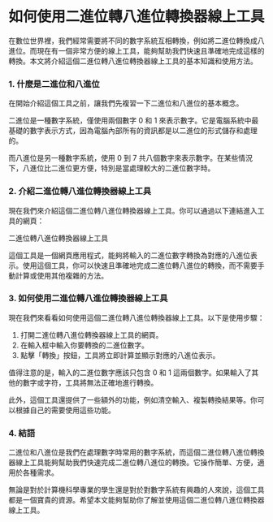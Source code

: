 如何使用二進位轉八進位轉換器線上工具
==================

在數位世界裡，我們經常需要將不同的數字系統互相轉換，例如將二進位轉換成八進位。而現在有一個非常方便的線上工具，能夠幫助我們快速且準確地完成這樣的轉換。本文將介紹這個二進位轉八進位轉換器線上工具的基本知識和使用方法。

### 1. 什麼是二進位和八進位

在開始介紹這個工具之前，讓我們先複習一下二進位和八進位的基本概念。

二進位是一種數字系統，僅使用兩個數字 0 和 1 來表示數字。它是電腦系統中最基礎的數字表示方式，因為電腦內部所有的資訊都是以二進位的形式儲存和處理的。

而八進位是另一種數字系統，使用 0 到 7 共八個數字來表示數字。在某些情況下，八進位比二進位更方便，特別是當處理較大的二進位數字時。

### 2. 介紹二進位轉八進位轉換器線上工具

現在我們來介紹這個二進位轉八進位轉換器線上工具。你可以通過以下連結進入工具的網頁：

二進位轉八進位轉換器線上工具

這個工具是一個網頁應用程式，能夠將輸入的二進位數字轉換為對應的八進位表示。使用這個工具，你可以快速且準確地完成二進位轉八進位的轉換，而不需要手動計算或使用其他複雜的方法。

### 3. 如何使用二進位轉八進位轉換器線上工具

現在我們來看看如何使用這個二進位轉八進位轉換器線上工具。以下是使用步驟：

1. 打開二進位轉八進位轉換器線上工具的網頁。
2. 在輸入框中輸入你要轉換的二進位數字。
3. 點擊「轉換」按鈕，工具將立即計算並顯示對應的八進位表示。

值得注意的是，輸入的二進位數字應該只包含 0 和 1 這兩個數字。如果輸入了其他的數字或字符，工具將無法正確地進行轉換。

此外，這個工具還提供了一些額外的功能，例如清空輸入、複製轉換結果等。你可以根據自己的需要使用這些功能。

### 4. 結語

二進位和八進位是我們在處理數字時常用的數字系統，而這個二進位轉八進位轉換器線上工具能夠幫助我們快速完成二進位轉八進位的轉換。它操作簡單、方便，適用於各種需求。

無論是對於計算機科學專業的學生還是對於對數字系統有興趣的人來說，這個工具都是一個寶貴的資源。希望本文能夠幫助你了解並使用這個二進位轉八進位轉換器線上工具。
